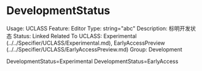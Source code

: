 # DevelopmentStatus

Usage: UCLASS
Feature: Editor
Type: string="abc"
Description: 标明开发状态
Status: Linked
Related To UCLASS: Experimental (../../Specifier/UCLASS/Experimental.md), EarlyAccessPreview (../../Specifier/UCLASS/EarlyAccessPreview.md)
Group: Development

DevelopmentStatus=Experimental
DevelopmentStatus=EarlyAccess
